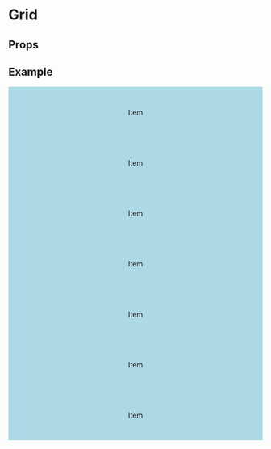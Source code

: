 <script lang="ts">
	import type { Space, Measure } from '$lib/types';
	import Grid from '$lib/Grid/index.svelte';
	import Stack from '$lib/Stack/index.svelte';
	import SqueezeContainer from '$lib/SqueezeContainer/index.svelte';
	import PropSelect from '$lib/PropSelect/index.svelte';

	import { measure_options, space_options } from '../../preview-content/options';

	let gridSpace: Space = 'var(--s-1)';
	let gridColumnSpace: Space = '';
	let gridRowSpace: Space = '';
	let minWidth: Measure = 'var(--measure-small)';
</script>

<style>
	.item {
		display: flex;
		align-items: center;
		justify-content: center;
		width: 100%;
		max-width: none;
		height: 100px;
		background-color: lightblue;
	}
</style>

# Grid

## Props

<PropSelect options={space_options} name="gridSpace" bind:value={gridSpace} />
<PropSelect options={space_options} name="gridColumnSpace" bind:value={gridColumnSpace} />
<PropSelect options={space_options} name="gridRowSpace" bind:value={gridRowSpace} />
<PropSelect options={measure_options} name="minWidth" bind:value={minWidth} />

## Example

<SqueezeContainer>
	<Grid {gridSpace} {gridColumnSpace} {gridRowSpace} {minWidth}>
		<span class="item">Item</span>
		<span class="item">Item</span>
		<span class="item">Item</span>
		<span class="item">Item</span>
		<span class="item">Item</span>
		<span class="item">Item</span>
		<span class="item">Item</span>
	</Grid>
</SqueezeContainer>
